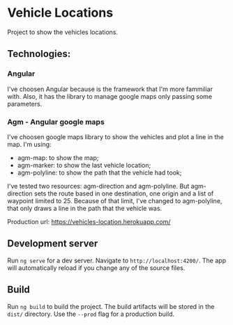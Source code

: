 # Vehicle Locations

Project to show the vehicles locations.

## Technologies:

### Angular

I've choosen Angular because is the framework that I'm more fammiliar with. Also, it has the library to manage google maps only passing some parameters.

### Agm - Angular google maps

I've choosen google maps library to show the vehicles and plot a line in the map. I'm using:

* agm-map: to show the map;
* agm-marker: to show the last vehicle location;
* agm-polyline: to show the path that the vehicle had took;

I've tested two resources: agm-direction and agm-polyline. But agm-direction sets the route based in one destination, one origin and a list of waypoint limited to 25.
Because of that limit, I've changed to agm-polyline, that only draws a line in the path that the vehicle was.

Production url: https://vehicles-location.herokuapp.com/

## Development server

Run `ng serve` for a dev server. Navigate to `http://localhost:4200/`. The app will automatically reload if you change any of the source files.

## Build

Run `ng build` to build the project. The build artifacts will be stored in the `dist/` directory. Use the `--prod` flag for a production build.
